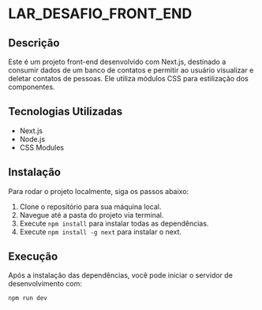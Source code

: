 # LAR_DESAFIO_FRONT_END

## Descrição

Este é um projeto front-end desenvolvido com Next.js, destinado a consumir dados de um banco de contatos e permitir ao usuário visualizar e deletar contatos de pessoas. Ele utiliza módulos CSS para estilização dos componentes.

## Tecnologias Utilizadas

- Next.js
- Node.js
- CSS Modules

## Instalação

Para rodar o projeto localmente, siga os passos abaixo:

1. Clone o repositório para sua máquina local.
2. Navegue até a pasta do projeto via terminal.
3. Execute `npm install` para instalar todas as dependências.
4. Execute `npm install -g next` para instalar o next.

## Execução

Após a instalação das dependências, você pode iniciar o servidor de desenvolvimento com:

```bash
npm run dev
```
